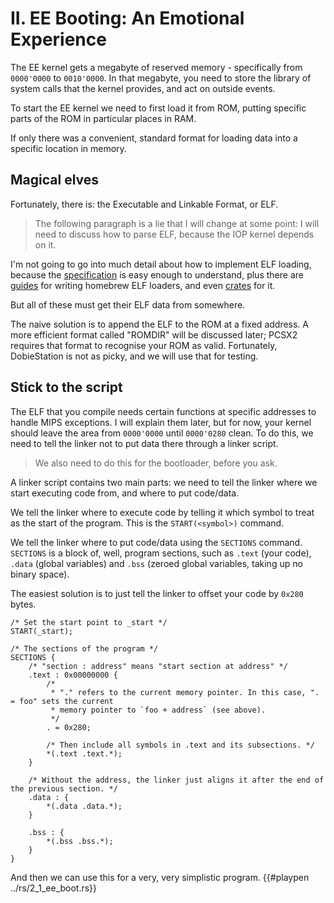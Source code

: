 # II. EE Booting: An Emotional Experience

The EE kernel gets a megabyte of reserved memory - specifically from `0000'0000` to `0010'0000`. In
that megabyte, you need to store the library of system calls that the kernel provides, and act on
outside events.

To start the EE kernel we need to first load it from ROM, putting specific parts of the ROM in
particular places in RAM.

If only there was a convenient, standard format for loading data into a specific location in
memory.

## Magical elves

Fortunately, there is: the Executable and Linkable Format, or ELF.

> The following paragraph is a lie that I will change at some point: I will need to discuss how to
> parse ELF, because the IOP kernel depends on it.

I'm not going to go into much detail about how to implement ELF loading, because the
[specification](https://refspecs.linuxfoundation.org/elf/elf.pdf) is easy enough to understand,
plus there are [guides](https://wiki.osdev.org/ELF#Loading_ELF_Binaries) for writing homebrew ELF
loaders, and even [crates](https://crates.io/search?q=elf) for it.

But all of these must get their ELF data from somewhere.

The naive solution is to append the ELF to the ROM at a fixed address. A more efficient format
called "ROMDIR" will be discussed later; PCSX2 requires that format to recognise your ROM as valid.
Fortunately, DobieStation is not as picky, and we will use that for testing.

## Stick to the script

The ELF that you compile needs certain functions at specific addresses to handle MIPS exceptions.
I will explain them later, but for now, your kernel should leave the area from `0000'0000` until
`0000'0280` clean. To do this, we need to tell the linker not to put data there through a linker
script.

> We also need to do this for the bootloader, before you ask.

A linker script contains two main parts: we need to tell the linker where we start executing code
from, and where to put code/data.

We tell the linker where to execute code by telling it which symbol to treat as the start of the
program. This is the `START(<symbol>)` command.

We tell the linker where to put code/data using the `SECTIONS` command. `SECTIONS` is a block of,
well, program sections, such as `.text` (your code), `.data` (global variables) and `.bss` (zeroed
global variables, taking up no binary space).

The easiest solution is to just tell the linker to offset your code by `0x280` bytes.

```ld
/* Set the start point to _start */
START(_start);

/* The sections of the program */
SECTIONS {
    /* "section : address" means "start section at address" */
    .text : 0x00000000 {
        /* 
         * "." refers to the current memory pointer. In this case, ". = foo" sets the current
         * memory pointer to `foo + address` (see above).
         */
        . = 0x280;

        /* Then include all symbols in .text and its subsections. */
        *(.text .text.*);
    }

    /* Without the address, the linker just aligns it after the end of the previous section. */
    .data : {
        *(.data .data.*);
    }

    .bss : {
        *(.bss .bss.*);
    }
}
```

And then we can use this for a very, very simplistic program.
{{#playpen ../rs/2_1_ee_boot.rs}}

